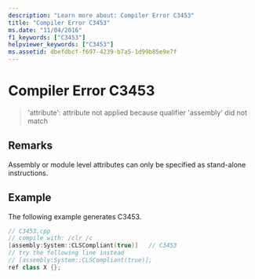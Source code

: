 ```yaml
---
description: "Learn more about: Compiler Error C3453"
title: "Compiler Error C3453"
ms.date: "11/04/2016"
f1_keywords: ["C3453"]
helpviewer_keywords: ["C3453"]
ms.assetid: dbefdbcf-f697-4239-b7a5-1d99b85e9e7f
---
```

# Compiler Error C3453

> 'attribute': attribute not applied because qualifier 'assembly' did not match

## Remarks

Assembly or module level attributes can only be specified as stand-alone instructions.

## Example

The following example generates C3453.

```cpp
// C3453.cpp
// compile with: /clr /c
[assembly:System::CLSCompliant(true)]   // C3453
// try the following line instead
// [assembly:System::CLSCompliant(true)];
ref class X {};
```
